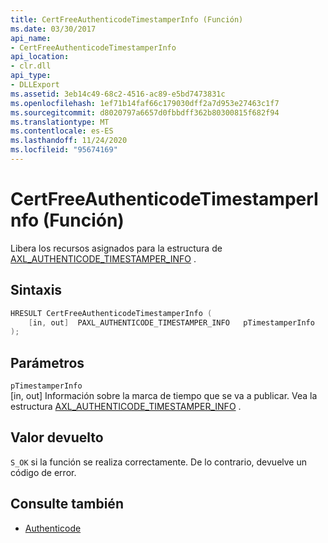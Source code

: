 ```yaml
---
title: CertFreeAuthenticodeTimestamperInfo (Función)
ms.date: 03/30/2017
api_name:
- CertFreeAuthenticodeTimestamperInfo
api_location:
- clr.dll
api_type:
- DLLExport
ms.assetid: 3eb14c49-68c2-4516-ac89-e5bd7473831c
ms.openlocfilehash: 1ef71b14faf66c179030dff2a7d953e27463c1f7
ms.sourcegitcommit: d8020797a6657d0fbbdff362b80300815f682f94
ms.translationtype: MT
ms.contentlocale: es-ES
ms.lasthandoff: 11/24/2020
ms.locfileid: "95674169"
---
```

# <a name="certfreeauthenticodetimestamperinfo-function"></a>CertFreeAuthenticodeTimestamperInfo (Función)

Libera los recursos asignados para la estructura de [AXL_AUTHENTICODE_TIMESTAMPER_INFO](axl-authenticode-timestamper-info-structure.md) .  
  
## <a name="syntax"></a>Sintaxis  
  
```cpp  
HRESULT CertFreeAuthenticodeTimestamperInfo (  
    [in, out]  PAXL_AUTHENTICODE_TIMESTAMPER_INFO   pTimestamperInfo  
);  
```  
  
## <a name="parameters"></a>Parámetros  

 `pTimestamperInfo`  
 [in, out] Información sobre la marca de tiempo que se va a publicar. Vea la estructura [AXL_AUTHENTICODE_TIMESTAMPER_INFO](axl-authenticode-timestamper-info-structure.md) .  
  
## <a name="return-value"></a>Valor devuelto  

 `S_OK` si la función se realiza correctamente. De lo contrario, devuelve un código de error.  
  
## <a name="see-also"></a>Consulte también

- [Authenticode](index.md)

